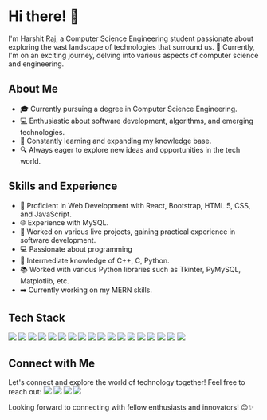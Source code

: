 # Hi there! 👋

I'm Harshit Raj, a Computer Science Engineering student passionate about exploring the vast landscape of technologies that surround us. 🌟 Currently, I'm on an exciting journey, delving into various aspects of computer science and engineering.

## About Me

- 🎓 Currently pursuing a degree in Computer Science Engineering.
- 💻 Enthusiastic about software development, algorithms, and emerging technologies.
- 🌱 Constantly learning and expanding my knowledge base.
- 🔍 Always eager to explore new ideas and opportunities in the tech world.

## Skills and Experience

- 🚀 Proficient in Web Development with React, Bootstrap, HTML 5, CSS, and JavaScript.
- 🌐 Experience with MySQL.
- 💼 Worked on various live projects, gaining practical experience in software development.
- 💻 Passionate about programming
- 🐍 Intermediate knowledge of C++, C, Python.
- 📚 Worked with various Python libraries such as Tkinter, PyMySQL, Matplotlib, etc.
- ➡️ Currently working on my MERN skills.

## Tech Stack

<a><img src="{https://img.shields.io/badge/C-00599C?style=for-the-badge&logo=c&logoColor=white}"></a>
<a><img src="{https://img.shields.io/badge/C%2B%2B-00599C?style=for-the-badge&logo=c%2B%2B&logoColor=white}"></a>
<a><img src="{https://img.shields.io/badge/Python-FFD43B?style=for-the-badge&logo=python&logoColor=blue}"></a>
<a><img src="{https://img.shields.io/badge/HTML5-E34F26?style=for-the-badge&logo=html5&logoColor=white}"></a>
<a><img src="{https://img.shields.io/badge/CSS3-1572B6?style=for-the-badge&logo=css3&logoColor=white}"></a>
<a><img src="{https://img.shields.io/badge/JavaScript-323330?style=for-the-badge&logo=javascript&logoColor=F7DF1E}"></a>
<a><img src="{https://img.shields.io/badge/Bootstrap-563D7C?style=for-the-badge&logo=bootstrap&logoColor=white}"></a>
<a><img src="{https://img.shields.io/badge/React-20232A?style=for-the-badge&logo=react&logoColor=61DAFB}"></a>
<a><img src="{https://img.shields.io/badge/Wordpress-21759B?style=for-the-badge&logo=wordpress&logoColor=white}"></a>
<a><img src="{https://img.shields.io/badge/MySQL-005C84?style=for-the-badge&logo=mysql&logoColor=white}"></a>
<a><img src="{https://img.shields.io/badge/Adobe%20Photoshop-31A8FF?style=for-the-badge&logo=Adobe%20Photoshop&logoColor=black}"></a>
<a><img src="{https://img.shields.io/badge/Canva-%2300C4CC.svg?&style=for-the-badge&logo=Canva&logoColor=white}"></a>
<a><img src="{https://img.shields.io/badge/Xampp-F37623?style=for-the-badge&logo=xampp&logoColor=white}"></a>
<a><img src="{https://img.shields.io/badge/npm-CB3837?style=for-the-badge&logo=npm&logoColor=white}"></a>
<a><img src="{https://img.shields.io/badge/Font_Awesome-339AF0?style=for-the-badge&logo=fontawesome&logoColor=white}"></a>
<a><img src="{https://img.shields.io/badge/coding%20ninjas-DD6620?style=for-the-badge&logo=codingninjas&logoColor=white}"></a>
<a><img src="{https://img.shields.io/badge/GeeksforGeeks-298D46?style=for-the-badge&logo=geeksforgeeks&logoColor=white}"></a>
<a><img src="{https://img.shields.io/badge/ChatGPT-74aa9c?style=for-the-badge&logo=openai&logoColor=white}"></a>

## Connect with Me

Let's connect and explore the world of technology together! Feel free to reach out:
<a><img src="{https://img.shields.io/badge/Gmail-D14836?style=for-the-badge&logo=gmail&logoColor=white}" href="harshitrajhr710@gmail.com"></a>
<a><img src="{https://img.shields.io/badge/Discord-5865F2?style=for-the-badge&logo=discord&logoColor=white}" href="https://discord.com/channels/@me/676841633337311232"></a>
<a><img src="{https://img.shields.io/badge/GitHub-100000?style=for-the-badge&logo=github&logoColor=white}" href="https://github.com/HarshitRaj-123"></a>
<a><img src="{https://img.shields.io/badge/LinkedIn-0077B5?style=for-the-badge&logo=linkedin&logoColor=white}" href="https://www.linkedin.com/in/harshit-raj-b67361252/"></a>

Looking forward to connecting with fellow enthusiasts and innovators! 😊✨
